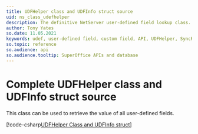 ```yaml
---
title: UDFHelper class and UDFInfo struct source
uid: ns_class_udefhelper
description: The definitive NetServer user-defined field lookup class.
author: Tony Yates
so.date: 11.05.2021
keywords: udef, user-defined field, custom field, API, UDFHelper, SyncRoot, GetUDFInfo, SetUDFValue, UDFSearch, GetUDFColumnID, GetUDFData
so.topic: reference
so.audience: api
so.audience.tooltip: SuperOffice APIs and database
---
```


# Complete UDFHelper class and UDFInfo struct source

This class can be used to retrieve the value of all user-defined fields.

[!code-csharp[UDFHelper Class and UDFInfo struct](includes/class-udefhelper.cs)]

